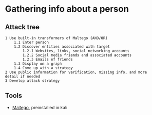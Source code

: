 # Gathering info about a person

## Attack tree

```text
1 Use built-in transformers of Maltego (AND/OR)
    1.1 Enter person
    1.2 Discover entities associated with target
        1.2.1 Websites, links, social networking accounts
        1.2.2 Social media friends and associated accounts
        1.2.3 Emails of friends
    1.3 Display on a graph
    1.4 Come up with a strategy
2 Use public information for verification, missing info, and more detail if needed
3 Develop attack strategy
```

## Tools

* [Maltego](https://www.maltego.com), preinstalled in kali

